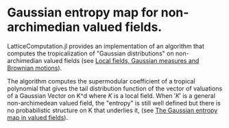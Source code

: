 # Gaussian entropy map for non-archimedian valued fields.

LatticeComputation.jl provides an implementation of an algorithm that computes the tropicalization of "Gaussian distributions" on non-archimedian valued fields (see [Local fields, Gaussian measures and Brownian motions](https://arxiv.org/pdf/math/9803046.pdf)).

 
The algorithm computes the supermodular coefficient of a tropical polynomial that gives the tail distribution function of the vector of valuations of a Gaussian Vector on K^d where $K$ is a local field. When $'K'$ is a general non-archimedean valued field, the "entropy" is still well defined but there is no probabilistic structure on K that underlies it, (see [The Gaussian entropy map in valued fields](https://arxiv.org/abs/2101.00767)).


